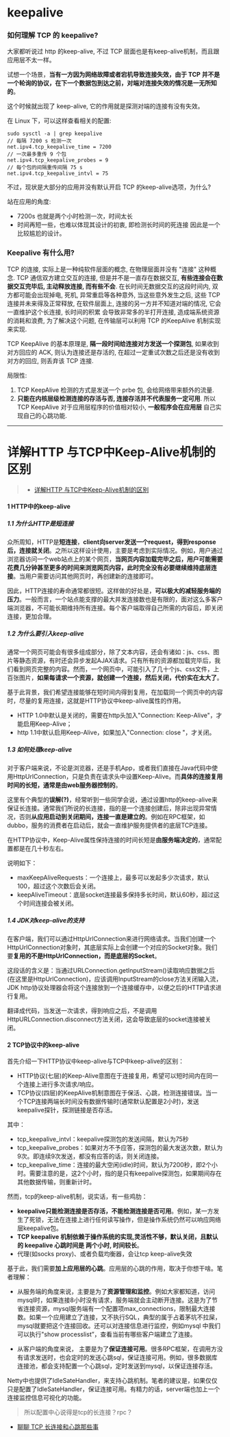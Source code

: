# keepalive

### 如何理解 TCP 的 keepalive?
大家都听说过 http 的keep-alive, 不过 TCP 层面也是有keep-alive机制，而且跟应用层不太一样。

试想一个场景，**当有一方因为网络故障或者宕机导致连接失效，由于 TCP 并不是一个轮询的协议，在下一个数据包到达之前，对端对连接失效的情况是一无所知的**。

这个时候就出现了 keep-alive, 它的作用就是探测对端的连接有没有失效。

在 Linux 下，可以这样查看相关的配置:

```
sudo sysctl -a | grep keepalive
// 每隔 7200 s 检测一次
net.ipv4.tcp_keepalive_time = 7200
// 一次最多重传 9 个包
net.ipv4.tcp_keepalive_probes = 9
// 每个包的间隔重传间隔 75 s
net.ipv4.tcp_keepalive_intvl = 75
```
不过，现状是大部分的应用并没有默认开启 TCP 的keep-alive选项，为什么?

站在应用的角度:

- 7200s 也就是两个小时检测一次，时间太长
- 时间再短一些，也难以体现其设计的初衷, 即检测长时间的死连接
因此是一个比较尴尬的设计。

### Keepalive 有什么用?

TCP 的连接, 实际上是一种纯软件层面的概念, 在物理层面并没有 "连接" 这种概念. TCP 通信双方建立交互的连接, 但是并不是一直存在数据交互, **有些连接会在数据交互完毕后, 主动释放连接, 而有些不会**. 在长时间无数据交互的这段时间内, 双方都可能会出现掉电, 死机, 异常重启等各种意外, 当这些意外发生之后, 这些 TCP 连接并未来得及正常释放, 在软件层面上, 连接的另一方并不知道对端的情况, 它会一直维护这个长连接, 长时间的积累 会导致非常多的半打开连接, 造成端系统资源的消耗和浪费, 为了解决这个问题, 在传输层可以利用 TCP 的KeepAlive 机制实现来实现.

TCP KeepAlive 的基本原理是, **隔一段时间给连接对方发送一个探测包**, 如果收到对方回应的 ACK, 则认为连接还是存活的, 在超过一定重试次数之后还是没有收到对方的回应, 则丢弃该 TCP 连接.

局限性:
1. TCP KeepAlive 检测的方式是发送一个 prbe 包, 会给网络带来额外的流量.
2. **只能在内核层级检测连接的存活与否, 连接存活并不代表服务一定可用**. 所以 TCP KeepAlive 对于应用层程序的价值相对较小, **一般程序会在应用层**
自己实现自己的心跳功能.

---
# 详解HTTP 与TCP中Keep-Alive机制的区别
> - [详解HTTP 与TCP中Keep-Alive机制的区别](https://cloud.tencent.com/developer/article/1430022)

#### 1 HTTP中的keep-alive

##### 1.1 为什么HTTP是短连接
众所周知，HTTP是**短连接**，**client向server发送一个request，得到response后，连接就关闭**。之所以这样设计使用，主要是考虑到实际情况。例如，用户通过浏览器访问一个web站点上的某个网页，**当网页内容加载完毕之后，用户可能需要花费几分钟甚至更多的时间来浏览网页内容，此时完全没有必要继续维持底层连接**。当用户需要访问其他网页时，再创建新的连接即可。

因此，HTTP连接的寿命通常都很短。这样做的好处是，**可以极大的减轻服务端的压力**。一般而言，一个站点能支撑的最大并发连接数也是有限的，面对这么多客户端浏览器，不可能长期维持所有连接。每个客户端取得自己所需的内容后，即关闭连接，更加合理。

##### 1.2 为什么要引入keep-alive
通常一个网页可能会有很多组成部分，除了文本内容，还会有诸如：js、css、图片等静态资源，有时还会异步发起AJAX请求。只有所有的资源都加载完毕后，我们看到网页完整的内容。然而，一个网页中，可能引入了几十个js、css文件，上百张图片，**如果每请求一个资源，就创建一个连接，然后关闭，代价实在太大了**。

基于此背景，我们希望连接能够在短时间内得到复用，在加载同一个网页中的内容时，尽量的复用连接，这就是HTTP协议中keep-alive属性的作用。

- HTTP 1.0中默认是关闭的，需要在http头加入"Connection: Keep-Alive"，才能启用Keep-Alive；
- http 1.1中默认启用Keep-Alive，如果加入"Connection: close "，才关闭。

##### 1.3 如何处理keep-alive
对于客户端来说，不论是浏览器，还是手机App，或者我们直接在Java代码中使用HttpUrlConnection，只是负责在请求头中设置Keep-Alive。而**具体的连接复用时间的长短，通常是由web服务器控制的**。

这里有个典型的**误解(?)**，经常听到一些同学会说，通过设置http的keep-alive来保证长连接。通常我们所说的长连接，指的是一个连接创建后，除非出现异常情况，否则**从应用启动到关闭期间，连接一直是建立的**。例如在RPC框架，如dubbo，服务的消费者在启动后，就会一直维护服务提供者的底层TCP连接。

在HTTP协议中，Keep-Alive属性保持连接的时间长短是**由服务端决定的**，通常配置都是在几十秒左右。

说明如下：

- maxKeepAliveRequests：一个连接上，最多可以发起多少次请求，默认100，超过这个次数后会关闭。
- keepAliveTimeout：底层socket连接最多保持多长时间，默认60秒，超过这个时间连接会被关闭。

##### 1.4 JDK对keep-alive的支持
在客户端，我们可以通过HttpUrlConnection来进行网络请求。当我们创建一个HttpUrlConnection对象时，其底层实际上会创建一个对应的Socket对象。我们要**复用的不是HttpUrlConnection，而是底层的Socket**。

这段话的含义是：当通过URLConnection.getInputStream()读取响应数据之后(在这里是HttpUrlConnection)，应该调用InputStream的close方法关闭输入流，JDK http协议处理器会将这个连接放到一个连接缓存中，以便之后的HTTP请求进行复用。

翻译成代码，当发送一次请求，得到响应之后，不是调用HttpURLConnection.disconnect方法关闭，这会导致底层的socket连接被关闭。

#### 2 TCP协议中的keep-alive
首先介绍一下HTTP协议中keep-alive与TCP中keep-alive的区别：

- HTTP协议(七层)的Keep-Alive意图在于连接复用，希望可以短时间内在同一个连接上进行多次请求/响应。
- TCP协议(四层)的KeepAlive机制意图在于保活、心跳，检测连接错误。当一个TCP连接两端长时间没有数据传输时(通常默认配置是2小时)，发送keepalive探针，探测链接是否存活。

其中：

- tcp_keepalive_intvl：keepalive探测包的发送间隔，默认为75秒
- tcp_keepalive_probes：如果对方不予应答，探测包的最大发送次数，默认为9次。即连续9次发送，都没有应答的话，则关闭连接。
- tcp_keepalive_time：连接的最大空闲(idle)时间，默认为7200秒，即2个小时。需要注意的是，这2个小时，指的是只有keepalive探测包，如果期间存在其他数据传输，则重新计时。


然而，tcp的keep-alive机制，说实话，有一些鸡肋：

- **keepalive只能检测连接是否存活，不能检测连接是否可用**。例如，某一方发生了死锁，无法在连接上进行任何读写操作，但是操作系统仍然可以响应网络层keepalive包。
- **TCP keepalive 机制依赖于操作系统的实现,灵活性不够，默认关闭，且默认的 keepalive 心跳时间是 两个小时, 时间较长**。
- 代理(如socks proxy)、或者负载均衡器，会让tcp keep-alive失效

基于此，我们需要**加上应用层的心跳**。应用层的心跳的作用，取决于你想干啥。笔者理解：

- 从服务端的角度来说，主要是为了**资源管理和监控**。例如大家都知道，访问mysql时，如果连接8小时没有请求，服务端就会主动断开连接。这是为了节省连接资源，mysql服务端有一个配置项max_connections，限制最大连接数。如果一个应用建立了连接，又不执行SQL，典型的属于占着茅坑不拉屎，mysql就要把这个连接回收。还可以对连接信息进行监控，例如mysql 中我们可以执行"show processlist”，查看当前有哪些客户端建立了连接。

- 从客户端的角度来说， 主要是为了**保证连接可用**。很多RPC框架，在调用方没有请求发送时，也会定时的发送心跳sql，保证连接可用。例如，很多数据库连接池，都会支持配置一个心跳sql，定时发送到mysql，以保证连接存活。

Netty中也提供了IdleSateHandler，来支持心跳机制。笔者的建议是，如果仅仅只是配置了IdleSateHandler，保证连接可用。有精力的话，server端也加上一个连接监控信息可视化的功能。

> 所以配置中心说得是tcp的长连接？rpc？

- [聊聊 TCP 长连接和心跳那些事](https://www.kancloud.cn/machh03/server/2096494)
